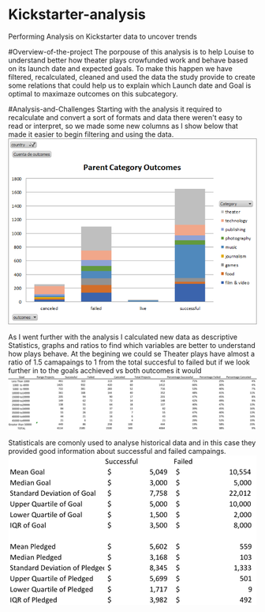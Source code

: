 # Kickstarter-analysis
Performing Analysis on Kickstarter data to uncover trends

#Overview-of-the-project
The porpouse of this analysis is to help Louise to understand better how theater plays crowfunded work and behave based on its launch date and expected goals. To make this happen we have filtered, recalculated, cleaned and used the data the study provide to create some relations that could help us to explain which Launch date and Goal is optimal to maximaze outcomes on this subcategory.

#Analysis-and-Challenges
Starting with the analysis it required to recalculate and convert a sort of formats and data there weren't easy to read or interpret, so we made some new columns as I show below that made it easier to begin filtering and using the data.
![alt text](https://github.com/franciscomg90/Kickstarter-analysis/blob/main/PARENT%20CATEGORY%20OUTCOMES.png)

As I went further with the analysis I calculated new data as descriptive Statistics, graphs and ratios to find which variables are better to understand how plays behave. At the begining we could se Theater plays have almost a ratio of 1.5 camapaings to 1 from the total succesful to failed but if we look further in to the goals acchieved vs both outcomes it would 
![alt text](https://github.com/franciscomg90/Kickstarter-analysis/blob/main/Ranges.png)

Statisticals are comonly used to analyse historical data and in this case they provided good information about successful and failed campaings.
![alt text](https://github.com/franciscomg90/Kickstarter-analysis/blob/main/Statisticals1.png)



